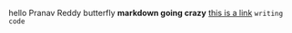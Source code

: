 hello
Pranav Reddy
butterfly
**markdown going crazy**
[this is a link](https://apnews.com/)
`writing code`
